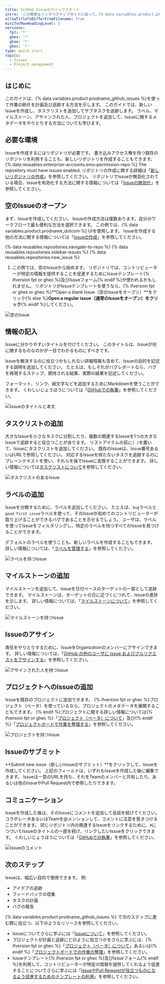 ```yaml
---
title: GitHub Issueのクイックスタート
intro: 'この簡単なインタラクティブガイドに従って、{% data variables.product.prodname_github_issues %}について学んでください。'
allowTitleToDifferFromFilename: true
miniTocMaxHeadingLevel: 3
versions:
  fpt: '*'
  ghes: '*'
  ghae: '*'
  ghec: '*'
type: quick_start
topics:
  - Issues
  - Project management
---
```


## はじめに

このガイドは、{% data variables.product.prodname_github_issues %}を使って作業の断片を計画及び追跡する方法を示します。 このガイドでは、新しいIssueを作成し、タスクリストを追加してサブタスクを追跡します。 ラベル、マイルストーン、アサインされた人、プロジェクトを追加して、Issueに関するメタデータをやりとりする方法についても学びます。

## 必要な環境

Issueを作成するにはリポジトリが必要です。 書き込みアクセス権を持つ既存のリポジトリを利用することも、新しいリポジトリを作成することもできます。 {% data reusables.enterprise-accounts.emu-permission-repo %} The repository must have issues enabled. リポジトリの作成に関する詳細は「[新しいリポジトリの作成](/articles/creating-a-new-repository)」を参照してください。 リポジトリでIssueが無効化されている場合、Issueを有効化する方法に関する情報については「[Issueの無効化](/github/administering-a-repository/managing-repository-settings/disabling-issues)」を参照してください。

## 空のIssueのオープン

まず、Issueを作成してください。 Issueの作成方法は複数あります。自分のワークフローで最も便利な方法を選択できます。 この例では、{% data variables.product.prodname_dotcom %} UIを使用します。 Issueを作成する他の方法に関する情報については「[Issueの作成](/issues/tracking-your-work-with-issues/creating-an-issue)」を参照してください。

{% data reusables.repositories.navigate-to-repo %}
{% data reusables.repositories.sidebar-issues %}
{% data reusables.repositories.new_issue %}
1. この例では、空のIssueから始めます。 リポジトリでは、コントリビューターが特定の情報を提供することを促進するためにIssueテンプレート{% ifversion fpt or ghec %}及びIssueフォーム{% endif %}が使われるかもしれません。 リポジトリがIssueテンプレートを使うなら、{% ifversion fpt or ghes or ghec %}**Open a blank Issue（空のIssueをオープン）**をクリック{% else %}**Open a regular issue（通常のIssueをオープン）をクリック**{% endif %}してください。

![空のIssue](/assets/images/help/issues/blank-issue.png)

## 情報の記入

Issueに分かりやすいタイトルを付けてください。 このタイトルは、Issueが何に関するものなのかが一目でわかるものにすべきです。

Issueを解決するのに役立つかもしれない詳細情報も含めて、Issueの目的を記述する説明を追加してください。 たとえば、もしそれがバグレポートなら、バグを再現するステップ、期待される結果、実際の結果を記述してください。

フォーマット、リンク、絵文字などを追加するためにMarkdownを使うことができます。 くわしいじょうほうについては「[GitHubでの執筆](/github/writing-on-github)」を参照してください。

![Issueのタイトルと本文](/assets/images/help/issues/issue-title-body.png)

## タスクリストの追加

大きなIssueを小さなタスクに分割したり、複数の関連するIssueを1つの大きなIssueで追跡すると役立つことがあります。 リストアイテムの前に`[ ]`を置いて、Issueにタスクリストを追加してください。 既存のIssueは、Issue番号あるいはURLで参照してください。 対応するIssueを持たないタスクを追跡するのにプレーンテキストを使い、それらを後でIssueに変換することができます。 詳しい情報については[タスクリストについて](/issues/tracking-your-work-with-issues/about-task-lists)を参照してください。

![タスクリストのあるIssue](/assets/images/help/issues/issue-task-list-raw.png)

## ラベルの追加

Issueを分類するために、ラベルを追加してください。 たとえば、`bug`ラベルと`good first issue`ラベルを使って、そのIssueが初めてのコントリビューターが取り上げることができるバグであることを示せるでしょう。 ユーザは、ラベルを使ってIssueをフィルタリングし、特定のラベルを持つすべてのIssueを見つけることができます。

デフォルトのラベルを使うことも、新しいラベルを作成することもできます。 詳しい情報については、「[ラベルを管理する](/issues/using-labels-and-milestones-to-track-work/managing-labels)」を参照してください。

![ラベルを持つIssue](/assets/images/help/issues/issue-with-label.png)

## マイルストーンの追加

マイルストーンを追加して、Issueを日付ベースのターゲットの一部として追跡できます。 マイルストーンは、ターゲットの日に近づくにつれて、Issueの進捗を示します。 詳しい情報については、「[マイルストーンについて](/issues/using-labels-and-milestones-to-track-work/about-milestones)」を参照してください。

![マイルストーンを持つIssue](/assets/images/help/issues/issue-milestone.png)

## Issueのアサイン

責任をやりとりするために、IssueをOrganizatoinのメンバーにアサインできます。 詳しい情報については、「[GitHub の他のユーザに Issue およびプルリクエストをアサインする](/issues/tracking-your-work-with-issues/assigning-issues-and-pull-requests-to-other-github-users)」を参照してください。

![アサインされた人を持つIssue](/assets/images/help/issues/issue-assignees.png)

## プロジェクトへのIssueの追加

Issueを既存のプロジェクトに追加できます。 {% ifversion fpt or ghec %}プロジェクト（ベータ）を使っているなら、プロジェクトのメタデータを展開することもできます。 {% endif %}プロジェクトに関する詳しい情報については{% ifversion fpt or ghec %}「[プロジェクト（ベータ）について](/issues/trying-out-the-new-projects-experience/about-projects)」及び{% endif %}「[プロジェクトボードで作業を整理する](/issues/organizing-your-work-with-project-boards)」を参照してください。

![プロジェクトを持つIssue](/assets/images/help/issues/issue-project.png)

## Issueのサブミット

**Submit new issue（新しいIssueのサブミット）**をクリックして、Issueを作成してください。 上記のフィールドは、いずれもIssueを作成した後に編集できます。 Issueは一意のURLを持ち、それをTeamのメンバーと共有したり、あるいは他のIssueやPull Request内で参照したりできます。

## コミュニケーション

Issueを作成した後は、そのIssueにコメントを追加して会話を続けてください。 コラボレータあるいはTeamを@メンションして、コメントに注意を惹きつけることができます。 同じリポジトリ内の関連するIssueをリンクするために、`#`につづいてIssueのタイトルの一部を続け、リンクしたいIssueをクリックできます。 くわしいじょうほうについては「[GitHubでの執筆](/github/writing-on-github)」を参照してください。

![Issueのコメント](/assets/images/help/issues/issue-comment.png)

## 次のステップ

Issueは、幅広い目的で使用できます。 例:

- アイデアの追跡
- フィードバックの収集
- タスクの計画
- バグの報告

{% data variables.product.prodname_github_issues %} で次のステップに進む際に役立つ、以下のようなリソースを参照してください。

- Issueについてさらに学ぶには「[Issueについて](/issues/tracking-your-work-with-issues/about-issues)」を参照してください。
- プロジェクトが計画と追跡にどのように役立つかをさらに学ぶには、{% ifversion fpt or ghec %}「[プロジェクト（ベータ）について](/issues/trying-out-the-new-projects-experience/about-projects)」あるいは{% endif %}「[プロジェクトボードでの作業の整理](/issues/organizing-your-work-with-project-boards)」を参照してください。
- Issueテンプレート{% ifversion fpt or ghec %}及びIssueフォーム{% endif %}を利用して、コントリビューターが特定の情報を提供してくれるよう促進することについてさらに学ぶには「[IssueやPull Requestが役立つものになるよう促進するためのテンプレートの利用](/communities/using-templates-to-encourage-useful-issues-and-pull-requests)」を参照してください。
